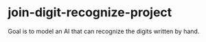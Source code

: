 # join-digit-recognize-project
Goal is to model an AI that can recognize the digits written by hand. 
